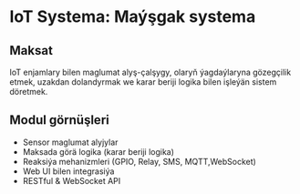 # IoT Systema: Maýşgak systema

## Maksat

IoT enjamlary bilen maglumat alyş-çalşygy, olaryň ýagdaýlaryna gözegçilik etmek, uzakdan dolandyrmak we karar beriji logika bilen işleýän sistem döretmek.

## Modul görnüşleri

- Sensor maglumat alyjylar
- Maksada görä logika (karar beriji logika)
- Reaksiýa mehanizmleri (GPIO, Relay, SMS, MQTT,WebSocket)
- Web UI bilen integrasiýa
- RESTful & WebSocket API
